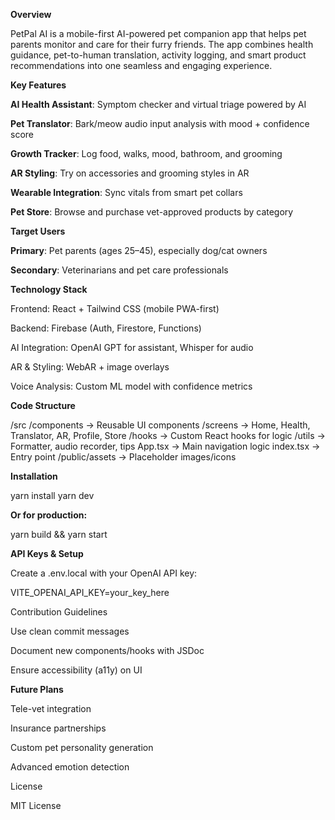 **Overview**

PetPal AI is a mobile-first AI-powered pet companion app that helps pet parents monitor and care for their furry friends. The app combines health guidance, pet-to-human translation, activity logging, and smart product recommendations into one seamless and engaging experience.

**Key Features**

**AI Health Assistant**: Symptom checker and virtual triage powered by AI

**Pet Translator**: Bark/meow audio input analysis with mood + confidence score

**Growth Tracker**: Log food, walks, mood, bathroom, and grooming

**AR Styling**: Try on accessories and grooming styles in AR

**Wearable Integration**: Sync vitals from smart pet collars

**Pet Store**: Browse and purchase vet-approved products by category

**Target Users**

**Primary**: Pet parents (ages 25–45), especially dog/cat owners

**Secondary**: Veterinarians and pet care professionals

**Technology Stack**

Frontend: React + Tailwind CSS (mobile PWA-first)

Backend: Firebase (Auth, Firestore, Functions)

AI Integration: OpenAI GPT for assistant, Whisper for audio

AR & Styling: WebAR + image overlays

Voice Analysis: Custom ML model with confidence metrics

**Code Structure**

/src
  /components       → Reusable UI components
  /screens          → Home, Health, Translator, AR, Profile, Store
  /hooks            → Custom React hooks for logic
  /utils            → Formatter, audio recorder, tips
  App.tsx           → Main navigation logic
  index.tsx         → Entry point
/public/assets      → Placeholder images/icons

**Installation**

yarn install
yarn dev

**Or for production:**

yarn build && yarn start

**API Keys & Setup**

Create a .env.local with your OpenAI API key:

VITE_OPENAI_API_KEY=your_key_here

Contribution Guidelines

Use clean commit messages

Document new components/hooks with JSDoc

Ensure accessibility (a11y) on UI

**Future Plans**

Tele-vet integration

Insurance partnerships

Custom pet personality generation

Advanced emotion detection

License

MIT License
